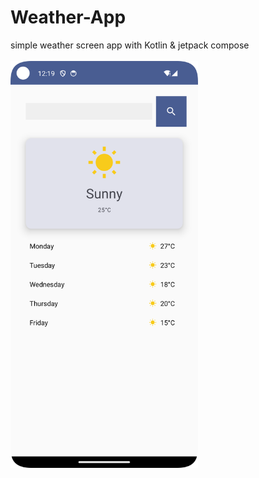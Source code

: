 # Weather-App
simple weather screen app with Kotlin &amp; jetpack compose
<br/>
<br/>
<img src="Weather_app.png" alt="Alt Text" width="300" style="max-width:100%; height:auto;">

